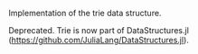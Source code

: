 Implementation of the trie data structure.

Deprecated.  Trie is now part of DataStructures.jl (https://github.com/JuliaLang/DataStructures.jl).
